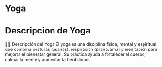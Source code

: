 # Yoga

# Descripcion de Yoga
🧘‍♂️ Descripción del Yoga
El yoga es una disciplina física, mental y espiritual que combina posturas (asanas), respiración (pranayama) y meditación para mejorar el bienestar general. Su práctica ayuda a fortalecer el cuerpo, calmar la mente y aumentar la flexibilidad.
